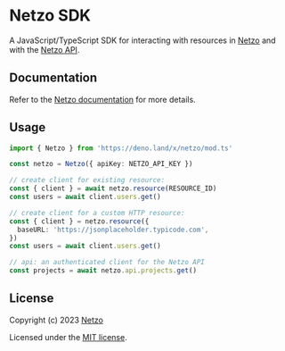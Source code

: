 # Netzo SDK

A JavaScript/TypeScript SDK for interacting with resources in
[Netzo](https://app.netzo.io) and with the
[Netzo API](https://netzo.io/docs/api/introduction).

## Documentation

Refer to the
[Netzo documentation](https://netzo.io/docs/getting-started/introduction) for
more details.

## Usage

```ts
import { Netzo } from 'https://deno.land/x/netzo/mod.ts'

const netzo = Netzo({ apiKey: NETZO_API_KEY })

// create client for existing resource:
const { client } = await netzo.resource(RESOURCE_ID)
const users = await client.users.get()

// create client for a custom HTTP resource:
const { client } = netzo.resource({
  baseURL: 'https://jsonplaceholder.typicode.com',
})
const users = await client.users.get()

// api: an authenticated client for the Netzo API
const projects = await netzo.api.projects.get()
```

## License

Copyright (c) 2023 [Netzo](https://netzo.io)

Licensed under the [MIT license](../../license).
